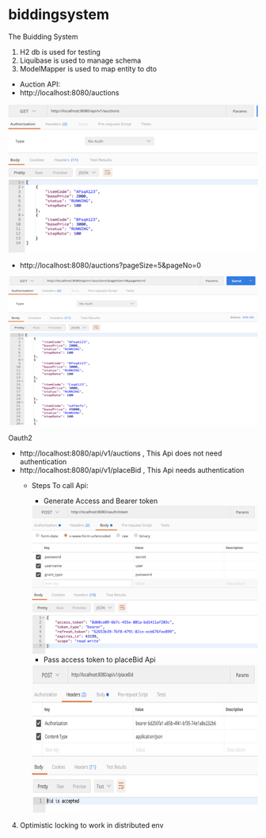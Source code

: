 # biddingsystem
The Buidding System

1. H2 db is used for testing
2. Liquibase is used to manage schema 
3. ModelMapper is used to map entity to dto

* Auction API:
 * http://localhost:8080/auctions

<img src="https://github.com/akhileshnitt/biddingsystem/blob/master/screen/Screen%20Shot%202020-08-13%20at%2012.04.37%20PM.png" alt="drawing" width="1000" height="300"/>

 * http://localhost:8080/auctions?pageSize=5&pageNo=0
<img src="https://github.com/akhileshnitt/biddingsystem/blob/master/screen/Screen%20Shot%202020-08-13%20at%2012.05.27%20PM.png" alt="drawing" width="1000" height="300"/>


Oauth2
* http://localhost:8080/api/v1/auctions ,  This Api does not need authentication</br>
* http://localhost:8080/api/v1/placeBid , This Api needs authentication</br>
   * Steps To call Api:<br>
     * Generate Access and Bearer token
     <img src="https://github.com/akhileshnitt/biddingsystem/blob/master/screen/Screen%20Shot%202020-08-13%20at%2012.39.51%20PM.png" alt="drawing" width="1000" height="300"/>
    
     
     * Pass access token to placeBid Api
     <img src="https://github.com/akhileshnitt/biddingsystem/blob/master/screen/Screen%20Shot%202020-08-13%20at%2012.48.20%20PM.png" alt="drawing" width="1000" height="300"/>


4. Optimistic locking to work in distributed env

